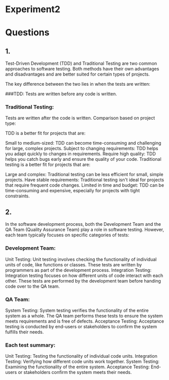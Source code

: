 # Experiment2

# Questions
## 1. 
Test-Driven Development (TDD) and Traditional Testing are two common approaches to software testing. Both methods have their own advantages and disadvantages and are better suited for certain types of projects.

The key difference between the two lies in when the tests are written:

###TDD:
Tests are written before any code is written.
### Traditional Testing: 
Tests are written after the code is written.
Comparison based on project type:

TDD is a better fit for projects that are:

Small to medium-sized: TDD can become time-consuming and challenging for large, complex projects.
Subject to changing requirements: TDD helps you adapt quickly to changes in requirements.
Require high quality: TDD helps you catch bugs early and ensure the quality of your code.
Traditional testing is a better fit for projects that are:

Large and complex: Traditional testing can be less efficient for small, simple projects.
Have stable requirements: Traditional testing isn't ideal for projects that require frequent code changes.
Limited in time and budget: TDD can be time-consuming and expensive, especially for projects with tight constraints.

## 2.
In the software development process, both the Development Team and the QA Team (Quality Assurance Team) play a role in software testing. However, each team typically focuses on specific categories of tests:

### Development Team:

Unit Testing: Unit testing involves checking the functionality of individual units of code, like functions or classes. These tests are written by programmers as part of the development process.
Integration Testing: Integration testing focuses on how different units of code interact with each other. These tests are performed by the development team before handing code over to the QA team.
### QA Team:

System Testing: System testing verifies the functionality of the entire system as a whole. The QA team performs these tests to ensure the system meets requirements and is free of defects.
Acceptance Testing: Acceptance testing is conducted by end-users or stakeholders to confirm the system fulfills their needs.

### Each test summary:

Unit Testing: Testing the functionality of individual code units.
Integration Testing: Verifying how different code units work together.
System Testing: Examining the functionality of the entire system.
Acceptance Testing: End-users or stakeholders confirm the system meets their needs.
